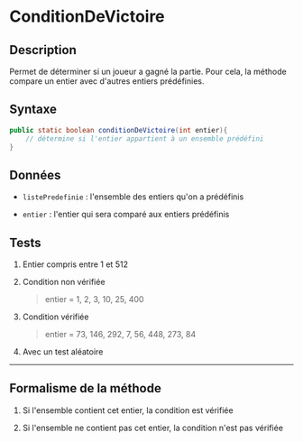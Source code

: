 # ConditionDeVictoire

## Description

Permet de déterminer si un joueur a gagné la partie. Pour cela, la méthode compare un entier avec d'autres entiers prédéfinies.

## Syntaxe

```java
public static boolean conditionDeVictoire(int entier){
    // détermine si l'entier appartient à un ensemble prédéfini
}
```

## Données

- `listePredefinie` : l'ensemble des entiers qu'on a prédéfinis

- `entier` : l'entier qui sera comparé aux entiers prédéfinis

## Tests

1. Entier compris entre 1 et 512

2. Condition non vérifiée
   
   > entier = 1, 2, 3, 10, 25, 400

3. Condition vérifiée
   
   > entier = 73, 146, 292, 7, 56, 448, 273, 84

4. Avec un test aléatoire

---

## Formalisme de la méthode

1. Si l'ensemble contient cet entier, la condition est vérifiée

2. Si l'ensemble ne contient pas cet entier, la condition n'est pas vérifiée
